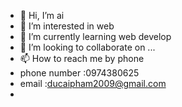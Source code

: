 - 👋 Hi, I’m ai
- 👀 I’m interested in web
- 🌱 I’m currently learning web develop
- 💞️ I’m looking to collaborate on ...
- 📫 How to reach me by phone
- phone number :0974380625
- email :ducaipham2009@gmail.com
- 

<!---
phamducai/phamducai is a ✨ special ✨ repository because its `README.md` (this file) appears on your GitHub profile.
You can click the Preview link to take a look at your changes.
--->
